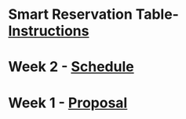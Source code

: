 # Smart Reservation Table- [Instructions](https://www.instructables.com/id/Raspberry-Pi-the-Neo-6M-GPS/)
# Week 2 - [Schedule](https://github.com/benjaminle9x/Table-Readyy/blob/master/Documentation/Schedule.mpp)
# Week 1 - [Proposal](https://github.com/benjaminle9x/Table-Readyy/blob/master/Documentation/Proposal.xlsx)


